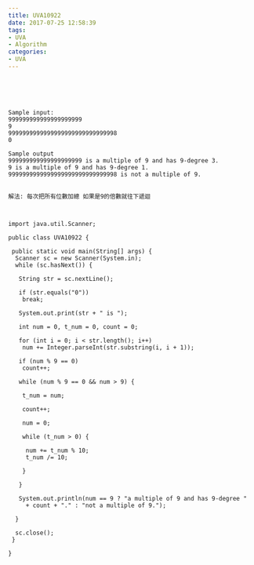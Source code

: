 ```yaml
---
title: UVA10922
date: 2017-07-25 12:58:39
tags:
- UVA
- Algorithm
categories:
- UVA
---
```




 <br /> <br /> <br />

<!-- more -->


	Sample input:
	999999999999999999999
	9
	9999999999999999999999999999998
	0

	Sample output
	999999999999999999999 is a multiple of 9 and has 9-degree 3.
	9 is a multiple of 9 and has 9-degree 1.
	9999999999999999999999999999998 is not a multiple of 9.


	解法: 每次把所有位數加總 如果是9的倍數就往下遞迴



	import java.util.Scanner;

	public class UVA10922 {

	 public static void main(String[] args) {
	  Scanner sc = new Scanner(System.in);
	  while (sc.hasNext()) {

	   String str = sc.nextLine();

	   if (str.equals("0"))
		break;

	   System.out.print(str + " is ");

	   int num = 0, t_num = 0, count = 0;

	   for (int i = 0; i < str.length(); i++)
		num += Integer.parseInt(str.substring(i, i + 1));

	   if (num % 9 == 0)
		count++;

	   while (num % 9 == 0 && num > 9) {

		t_num = num;

		count++;

		num = 0;

		while (t_num > 0) {

		 num += t_num % 10;
		 t_num /= 10;

		}

	   }

	   System.out.println(num == 9 ? "a multiple of 9 and has 9-degree "
		 + count + "." : "not a multiple of 9.");

	  }

	  sc.close();
	 }

	}
</br>

